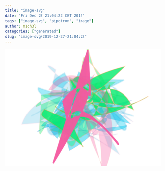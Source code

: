 ```yaml
---
title: "image-svg"
date: "Fri Dec 27 21:04:22 CET 2019"
tags: ["image-svg", "pipotron", "image"]
author: m1ch3l
categories: ["generated"]
slug: "image-svg/2019-12-27-21:04:22"
---
```


![](image.svg)
